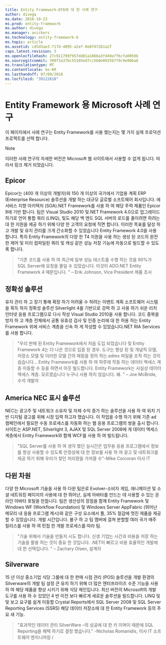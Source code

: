 ```yaml
---
title: Entity Framework-EF6에 대 한 사례 연구
author: divega
ms.date: 2016-10-23
ms.prod: entity-framework
ms.author: divega
ms.manager: avickers
ms.technology: entity-framework-6
ms.topic: article
ms.assetid: cd5d3ae3-717d-4095-a2ef-0e8fd72b1a2f
caps.latest.revision: 3
ms.openlocfilehash: 27c911799f957dd81a1866a3fd49e7f6cfa0059b
ms.sourcegitcommit: 390f3a37bc55105ed7cc5b0e0925b7f9c9e80ba6
ms.translationtype: MT
ms.contentlocale: ko-KR
ms.lasthandoff: 07/09/2018
ms.locfileid: "39122618"
---
```

# <a name="microsoft-case-studies-for-entity-framework"></a>Entity Framework 용 Microsoft 사례 연구
이 페이지에서 사례 연구는 Entity Framework를 사용 했는지는 몇 가지 실제 프로덕션 프로젝트를 선택 합니다.
> [!NOTE]
> 이러한 사례 연구의 자세한 버전은 Microsoft 웹 사이트에서 사용할 수 없게 됩니다. 따라서 링크 제거 되었습니다.

## <a name="epicor"></a>Epicor
Epicor는 (400 개 이상의 개발자)와 150 개 이상의 국가에서 기업용 계획 ERP (Enterprise Resource) 솔루션을 개발 하는 대규모 글로벌 소프트웨어 회사입니다.
에 서비스 지향 아키텍처 (SOA).NET Framework를 사용 하 여 해당 주력 제품인 Epicor 9에 기반 합니다.
팀은 Visual Studio 2010 및.NET Framework 4.0으로 업그레이드 하기로 언어 통합 쿼리 (LINQ), 및도 해당 백 엔드 SQL 서버의 로드를 줄이려면 하려는 대 한 지원을 제공 하기 위해 다양 한 고객의 요청에 직면 합니다.
이러한 목표를 달성 하 고 개발 및 유지 관리를 크게 간소화할 수 있었습니다 Entity Framework 4.0을 사용 합니다.
특히 Entity Framework의 다양 한 T4 지원을 사용 하는 생성 된 코드의 완전 한 제어 및 미리 컴파일된 쿼리 및 캐싱 같은 성능 저장 기능에 자동으로 빌드할 수 있도록 합니다.

> "기존 코드를 사용 하 여 최근에 일부 성능 테스트를 수행 하는 것을 90%가 SQL Server에 요청을 줄일 수 있었습니다.
이것이 ADO.NET Entity Framework 4 때문입니다. " – Erik Johnson, Vice President 제품 조사  

## <a name="veracity-solutions"></a>정확성 솔루션
유지 관리 하 고 장기 통해 확장 하기 어려울 수 하려는 이벤트 계획 소프트웨어 시스템을 획득 하지 정확성 솔루션 Silverlight 4를 기반으로 강력 하 고 사용 하기 쉬운 리치 인터넷 응용 프로그램으로 다시 작성 Visual Studio 2010을 사용 합니다.
코드 중복을 방지 하 고 계층 전체에서 공통 유효성 검사 및 인증 논리에 대 한 허용 하는 Entity Framework 위에 서비스 계층을 신속 하 게 작성할 수 있었습니다.NET RIA Services를 사용 합니다.  

> "우리 판매 된 Entity Framework에서 처음 도입 되었습니다 및 Entity Framework 4는 더 나은 것으로 입증 된 경우.
도구는 향상 된 및 개념적 모델, 저장소 모델 및 이러한 모델 간의 매핑을 정의 하는.edmx 파일을 조작 하는 것이 쉽습니다... Entity Framework를 사용 하 여 하루에 작동 하는 데이터 액세스 계층 이동할 수 등을 하면서 아웃 빌드합니다.
Entity Framework는 사실상 데이터 액세스 계층. 모르겠습니다 누구나 사용 하지 않습니다. 왜. " – Joe McBride, 수석 개발자

## <a name="nec-display-solutions-of-america"></a>America NEC 표시 솔루션
NEC는 광고주 및 네트워크 소유자 및 자체 수익 증가 하는 솔루션을 사용 하 여 위치 기반 디지털 광고를 위해 시장 입력 하고자 했습니다.
이 작업을 수행 하기 위해 기존 ad 캠페인에서 필요한 수동 프로세스를 자동화 하는 웹 응용 프로그램의 쌍을 출시 합니다.
사이트는 ASP.NET, Silverlight 3, AJAX 및 SQL Server 2008에 게 데이터 액세스 계층에서 Entity Framework와 함께 WCF를 사용 하 여 빌드됩니다.

> "SQL Server를 사용 하 여 생각 했던 실시간은 업무용 응용 프로그램에서 정보를 항상 사용할 수 있도록 안정성에 대 한 정보를 사용 하 여 광고 및 네트워크를 제공 하기 위해 우리가 찾던 처리량을 가져올 수"-Mike Corcoran 이사 IT

## <a name="darwin-dimensions"></a>다윈 차원
다양 한 Microsoft 기술을 사용 하 다윈 팀은로 Evolver-소비자 게임, 애니메이션 및 소셜 네트워킹 페이지의 사용에 대 한 뛰어난, 실제 아바타를 만드는 데 사용할 수 있는 온라인 아바타 포털을 만듭니다.
팀은 생산성의 장점을 함께 Entity Framework 및 Windows WF (Workflow Foundation) 및 Windows Server AppFabric (뛰어난 메모리 내 응용 프로그램 캐시)와 같은 구성 요소에서 풀, 35% 절감에 멋진 제품을 제공할 수 있었습니다. 개발 시간입니다.
불구 하 고 팀 멤버에 걸쳐 분할할 여러 국가 매주 릴리스를 사용 하 여 민첩 한 개발 프로세스를 따라 팀.

 > "기술 위해서 기술을 만들지 시도 합니다. 신생 기업는 시간과 비용을 저장 하는 기술을 활용 하는 것이 중요 한 것입니다.
 .NET이 빠르고 비용 효율적인 개발에 대 한 선택입니다. " – Zachary Olsen, 설계자  

## <a name="silverware"></a>Silverware
15 년 이상 중소기업 식당 그룹에 대 한 판매 시점 관리 (POS) 솔루션을 개발 환경의 Silverware의 개발 팀 설정 큰 유치 하기 위해 더 많은 엔터프라이즈 수준 기능을 사용 하 여 해당 제품을 향상 시키기 위해 식당 체인입니다.
최신 버전의 Microsoft의 개발 도구를 사용 하 수 있었던 4 번 이전 보다 빠르게 새로운 솔루션을 빌드합니다.
LINQ 및 및 보고 요구를 쉽게 이동할 Crystal Reports에서 SQL Server 2008 및 SQL Server Reporting Services (SSRS) 해당 데이터 저장소에 대 한 Entity Framework 등의 주요 새 기능.

> "효과적인 데이터 관리 SilverWare –의 성공에 대 한 키 이며이 때문에 SQL Reporting을 채택 하기로 결정 했습니다." -Nicholas Romanidis, 이사 IT 소프트웨어 엔지니어링 /
